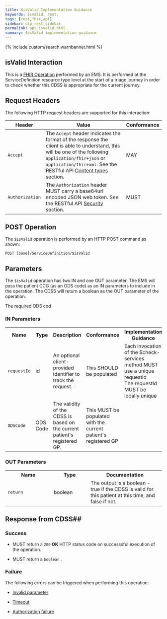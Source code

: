 ```yaml
---
title: $isValid Implementation Guidance
keywords: isvalid, rest,
tags: [rest,fhir,api]
sidebar: ctp_rest_sidebar
permalink: api_isvalid.html
summary: $isValid implementation guidance 
---
```

  
{% include custom/search.warnbanner.html %}
## isValid Interaction ##

This is a [FHIR Operation](https://www.hl7.org/fhir/stu3/operations.html) performed by an EMS. It is performed at the ServiceDefinition resource type level at the start of a triage journey in order to check whether this CDSS is appropriate for the current journey.

## Request Headers ##

The following HTTP request headers are supported for this interaction:


| Header               | Value |Conformance |
|----------------------|-------|-------|
| `Accept`      | The `Accept` header indicates the format of the response the client is able to understand, this will be one of the following `application/fhir+json` or `application/fhir+xml`. See the RESTful API [Content types](api_general_guidance.html#content-types) section. | MAY |
| `Authorization`      | The `Authorization` header MUST carry a base64url encoded JSON web token. See the RESTful API [Security](api_security.html) section. | MUST |  

## POST Operation

The `$isValid` operation is performed by an HTTP POST command as shown:

```
POST [base]/ServiceDefinition/$isValid
```  

## Parameters ##

The `$isValid` operation has two IN and one OUT parameter. The EMS will pass the patient CCG (as an ODS code) as an IN parameters to include in the operation. The CDSS will return a boolean as the OUT parameter of the operation.

The required ODS cod

### IN Parameters ##  


<table  style="min-width:100%;width:100%">
<tr>
<th  style="width:10%;">Name</th>
<th  style="width:5%;">Type</th>
<th  style="width:35%;">Description</th>
<th  style="width:15%;">Conformance</th>
<th  style="width:35%;">Implementation Guidance</th>
</tr>
<tr>
<td><code  class="highlighter-rouge">requestId</code></td>
<td>id</td>
<td>An optional client-provided identifier to track the request.</td>
<td>This SHOULD be populated</td>
<td>
Each invocation of the $check-services method MUST use a unique requestId<br/>
The requestId MUST be locally unique
</td>
</tr>
<tr>
<td><code  class="highlighter-rouge">ODSCode</code></td>
<td>ODS Code</td>
<td>
The validity of the CDSS is based on the current patient's registered GP.
</td>
<td>This MUST be populated with the current patient's registered GP</td>
<td></td>
</tr>
</table> 

### OUT Parameters ###

<table  style="min-width:100%;width:100%">
<tr>
<th  style="width:25%;">Name</th>
<th  style="width:20%;">Type</th>
<th  style="width:40%;">Documentation</th>
</tr>
<tr>
<td><code  class="highlighter-rouge">return</code></td>
<td>boolean</td>
<td>
The output is a boolean - true if the CDSS is valid for this patient at this time, and false if not.
</td>
</tr>
</table>


## Response from CDSS##

  

### Success ###

* MUST return a <code  class="highlighter-rouge">200</code> **OK** HTTP status code on successsful execution of the operation.

* MUST return a <code  class="highlighter-rouge">boolean</code> .

### Failure ###

The following errors can be triggered when performing this operation:

*  [Invalid parameter](api_errorhandling.html#parameters)

*  [Timeout](api_errorhandling.html#time-out)

*  [Authorization failure](api_errorhandling.html)
<!--stackedit_data:
eyJoaXN0b3J5IjpbLTkzNzMxMzAxMiwtMTM1MTgzNzQ0NSwxMz
QzNjYyMzE0LC05ODIyNTY0NTldfQ==
-->